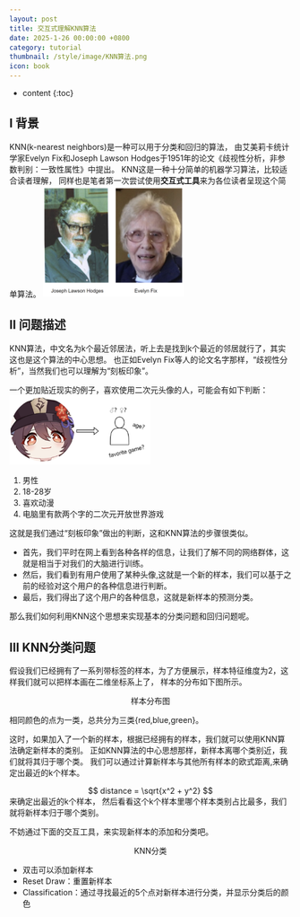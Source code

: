 ```yaml
---
layout: post
title: 交互式理解KNN算法
date: 2025-1-26 00:00:00 +0800
category: tutorial
thumbnail: /style/image/KNN算法.png
icon: book
---
```

* content
{:toc}

## Ⅰ 背景
KNN(k-nearest neighbors)是一种可以用于分类和回归的算法，
由艾美莉卡统计学家Evelyn Fix和Joseph Lawson Hodges于1951年的论文《歧视性分析，非参数判别：一致性属性》中提出。
KNN这是一种十分简单的机器学习算法，比较适合读者理解，
同样也是笔者第一次尝试使用**交互式工具**来为各位读者呈现这个简单算法。
<img src="style/post_image/交互式理解KNN算法/统计学家.png" alt="统计学家" style="width: 50%; height: auto;">

## Ⅱ 问题描述
KNN算法，中文名为k个最近邻居法，听上去是找到k个最近的邻居就行了，其实这也是这个算法的中心思想。
也正如Evelyn Fix等人的论文名字那样，“歧视性分析”，当然我们也可以理解为“刻板印象”。


一个更加贴近现实的例子，喜欢使用二次元头像的人，可能会有如下判断：
<img src="style/post_image/交互式理解KNN算法/刻板印象.png" style="width: 50%; height: auto;">

1. 男性
2. 18-28岁
2. 喜欢动漫
3. 电脑里有款两个字的二次元开放世界游戏

这就是我们通过“刻板印象”做出的判断，这和KNN算法的步骤很类似。
* 首先，我们平时在网上看到各种各样的信息，让我们了解不同的网络群体，这就是相当于对我们的大脑进行训练。 
* 然后，我们看到有用户使用了某种头像,这就是一个新的样本，我们可以基于之前的经验对这个用户的各种信息进行判断。
* 最后，我们得出了这个用户的各种信息，这就是新样本的预测分类。

那么我们如何利用KNN这个思想来实现基本的分类问题和回归问题呢。
## Ⅲ KNN分类问题
假设我们已经拥有了一系列带标签的样本，为了方便展示，样本特征维度为2，这样我们就可以把样本画在二维坐标系上了，
样本的分布如下图所示。

<center>
<div id="sample_distribution"></div>
</center>
<center>样本分布图</center>

相同颜色的点为一类，总共分为三类{red,blue,green}。

这时，如果加入了一个新的样本，根据已经拥有的样本，我们就可以使用KNN算法确定新样本的类别。
正如KNN算法的中心思想那样，新样本离哪个类别近，我们就将其归于哪个类。
我们可以通过计算新样本与其他所有样本的欧式距离,来确定出最近的k个样本。
<center>
$$ distance = \sqrt{x^2 + y^2} $$
</center>
来确定出最近的k个样本，
然后看看这个k个样本里哪个样本类别占比最多，我们就将新样本归于哪个类别。

不妨通过下面的交互工具，来实现新样本的添加和分类吧。

<center>
<div id="kmeans_cluster"></div>
</center>
<center>KNN分类</center>

* 双击可以添加新样本
* Reset Draw：重置新样本
* Classification：通过寻找最近的5个点对新样本进行分类，并显示分类后的颜色
 

<script type="py" src="/style/post_image/交互式理解KNN算法/bokeh.py" config="/style/pyscript/pyscript.json"></script>